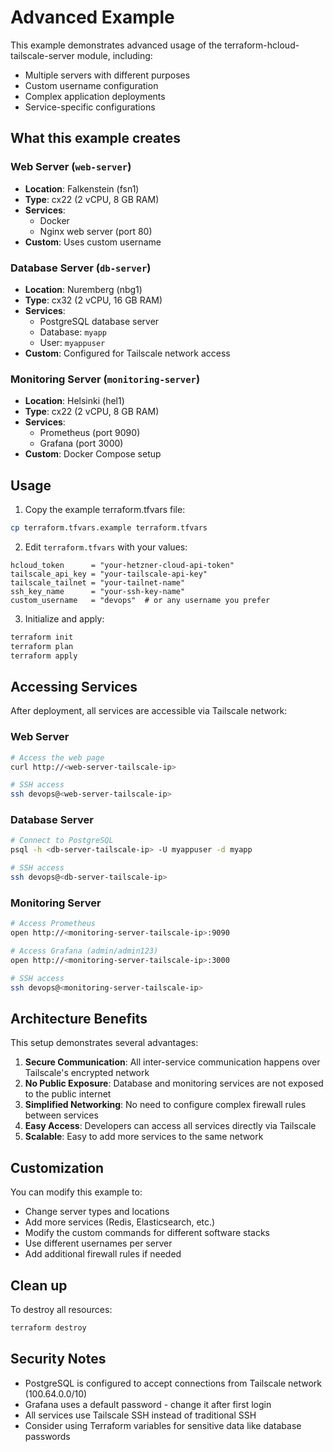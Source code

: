 # Advanced Example

This example demonstrates advanced usage of the terraform-hcloud-tailscale-server module, including:

- Multiple servers with different purposes
- Custom username configuration
- Complex application deployments
- Service-specific configurations

## What this example creates

### Web Server (`web-server`)
- **Location**: Falkenstein (fsn1)
- **Type**: cx22 (2 vCPU, 8 GB RAM)
- **Services**: 
  - Docker
  - Nginx web server (port 80)
- **Custom**: Uses custom username

### Database Server (`db-server`)
- **Location**: Nuremberg (nbg1)
- **Type**: cx32 (2 vCPU, 16 GB RAM)
- **Services**:
  - PostgreSQL database server
  - Database: `myapp`
  - User: `myappuser`
- **Custom**: Configured for Tailscale network access

### Monitoring Server (`monitoring-server`)
- **Location**: Helsinki (hel1)
- **Type**: cx22 (2 vCPU, 8 GB RAM)
- **Services**:
  - Prometheus (port 9090)
  - Grafana (port 3000)
- **Custom**: Docker Compose setup

## Usage

1. Copy the example terraform.tfvars file:

```bash
cp terraform.tfvars.example terraform.tfvars
```

2. Edit `terraform.tfvars` with your values:

```hcl
hcloud_token      = "your-hetzner-cloud-api-token"
tailscale_api_key = "your-tailscale-api-key"
tailscale_tailnet = "your-tailnet-name"
ssh_key_name      = "your-ssh-key-name"
custom_username   = "devops"  # or any username you prefer
```

3. Initialize and apply:

```bash
terraform init
terraform plan
terraform apply
```

## Accessing Services

After deployment, all services are accessible via Tailscale network:

### Web Server
```bash
# Access the web page
curl http://<web-server-tailscale-ip>

# SSH access
ssh devops@<web-server-tailscale-ip>
```

### Database Server
```bash
# Connect to PostgreSQL
psql -h <db-server-tailscale-ip> -U myappuser -d myapp

# SSH access
ssh devops@<db-server-tailscale-ip>
```

### Monitoring Server
```bash
# Access Prometheus
open http://<monitoring-server-tailscale-ip>:9090

# Access Grafana (admin/admin123)
open http://<monitoring-server-tailscale-ip>:3000

# SSH access
ssh devops@<monitoring-server-tailscale-ip>
```

## Architecture Benefits

This setup demonstrates several advantages:

1. **Secure Communication**: All inter-service communication happens over Tailscale's encrypted network
2. **No Public Exposure**: Database and monitoring services are not exposed to the public internet
3. **Simplified Networking**: No need to configure complex firewall rules between services
4. **Easy Access**: Developers can access all services directly via Tailscale
5. **Scalable**: Easy to add more services to the same network

## Customization

You can modify this example to:

- Change server types and locations
- Add more services (Redis, Elasticsearch, etc.)
- Modify the custom commands for different software stacks
- Use different usernames per server
- Add additional firewall rules if needed

## Clean up

To destroy all resources:

```bash
terraform destroy
```

## Security Notes

- PostgreSQL is configured to accept connections from Tailscale network (100.64.0.0/10)
- Grafana uses a default password - change it after first login
- All services use Tailscale SSH instead of traditional SSH
- Consider using Terraform variables for sensitive data like database passwords